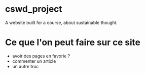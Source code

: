 # cswd_project
A website built for a course, about sustainable thought.

# Ce que l'on peut faire sur ce site

- avoir des pages en favorie ?
- commenter un article 
- un autre truc 
